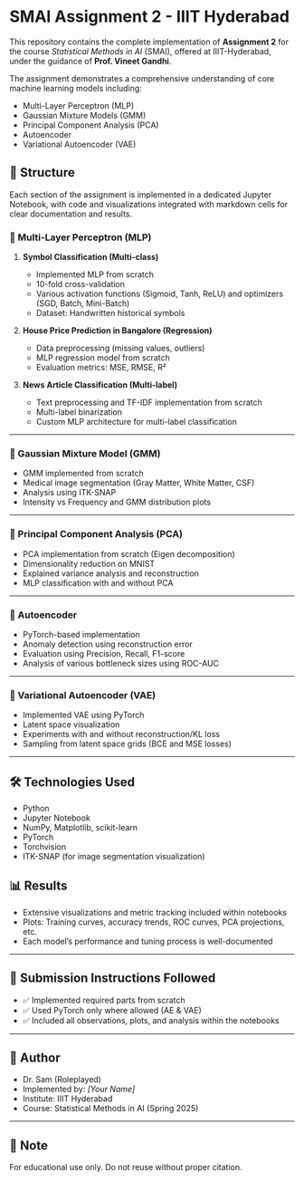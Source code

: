 # SMAI Assignment 2 - IIIT Hyderabad

This repository contains the complete implementation of **Assignment 2** for the course *Statistical Methods in AI* (SMAI), offered at IIIT-Hyderabad, under the guidance of **Prof. Vineet Gandhi**.

The assignment demonstrates a comprehensive understanding of core machine learning models including:
- Multi-Layer Perceptron (MLP)
- Gaussian Mixture Models (GMM)
- Principal Component Analysis (PCA)
- Autoencoder
- Variational Autoencoder (VAE)

## 📁 Structure

Each section of the assignment is implemented in a dedicated Jupyter Notebook, with code and visualizations integrated with markdown cells for clear documentation and results.

### 🔹 Multi-Layer Perceptron (MLP)
1. **Symbol Classification (Multi-class)**
   - Implemented MLP from scratch
   - 10-fold cross-validation
   - Various activation functions (Sigmoid, Tanh, ReLU) and optimizers (SGD, Batch, Mini-Batch)
   - Dataset: Handwritten historical symbols

2. **House Price Prediction in Bangalore (Regression)**
   - Data preprocessing (missing values, outliers)
   - MLP regression model from scratch
   - Evaluation metrics: MSE, RMSE, R²

3. **News Article Classification (Multi-label)**
   - Text preprocessing and TF-IDF implementation from scratch
   - Multi-label binarization
   - Custom MLP architecture for multi-label classification

---

### 🔹 Gaussian Mixture Model (GMM)
- GMM implemented from scratch
- Medical image segmentation (Gray Matter, White Matter, CSF)
- Analysis using ITK-SNAP
- Intensity vs Frequency and GMM distribution plots

---

### 🔹 Principal Component Analysis (PCA)
- PCA implementation from scratch (Eigen decomposition)
- Dimensionality reduction on MNIST
- Explained variance analysis and reconstruction
- MLP classification with and without PCA

---

### 🔹 Autoencoder
- PyTorch-based implementation
- Anomaly detection using reconstruction error
- Evaluation using Precision, Recall, F1-score
- Analysis of various bottleneck sizes using ROC-AUC

---

### 🔹 Variational Autoencoder (VAE)
- Implemented VAE using PyTorch
- Latent space visualization
- Experiments with and without reconstruction/KL loss
- Sampling from latent space grids (BCE and MSE losses)

---

## 🛠️ Technologies Used
- Python
- Jupyter Notebook
- NumPy, Matplotlib, scikit-learn
- PyTorch
- Torchvision
- ITK-SNAP (for image segmentation visualization)

## 📊 Results
- Extensive visualizations and metric tracking included within notebooks
- Plots: Training curves, accuracy trends, ROC curves, PCA projections, etc.
- Each model’s performance and tuning process is well-documented

---

## 📁 Submission Instructions Followed
- ✅ Implemented required parts from scratch
- ✅ Used PyTorch only where allowed (AE & VAE)
- ✅ Included all observations, plots, and analysis within the notebooks

---

## 🧠 Author
- Dr. Sam (Roleplayed)
- Implemented by: *[Your Name]* 
- Institute: IIIT Hyderabad 
- Course: Statistical Methods in AI (Spring 2025)

---

## 📌 Note
For educational use only. Do not reuse without proper citation.

